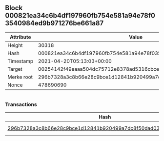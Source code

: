 ## Block 000821ea34c6b4df197960fb754e581a94e78f03540984ed9b971276be661a87

Attribute | Value
--- | ---
Height | 30318
Hash | 000821ea34c6b4df197960fb754e581a94e78f03540984ed9b971276be661a87
Timestamp | 2021-04-20T05:13:03+00:00
Target | 00254142f49eaaa504dc75712e8378ad5316cbcead634704b3734b6271167cc4
Merke root | 296b7328a3c8b66e28c9bce1d12841b920499a7dc8f50dad03c5323394ece5c2
Nonce | 478690690

```

```

### Transactions

Hash | Amount
--- | ---
[296b7328a3c8b66e28c9bce1d12841b920499a7dc8f50dad03c5323394ece5c2](296b7328a3c8b66e28c9bce1d12841b920499a7dc8f50dad03c5323394ece5c2.md) | 10.00000000 SKEPTI 
